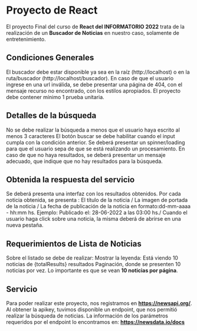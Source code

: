 # Proyecto de React 

El proyecto Final del curso de **React del INFORMATORIO 2022** trata de la realización de un **Buscador de Noticias** en nuestro caso, solamente de entretenimiento.

## Condiciones Generales

 El buscador debe estar disponible ya sea en la raíz (http://localhost) o en la ruta/buscador (http://localhost/buscador).
 En caso de que el usuario ingrese en una url inválida, se debe presentar una página de 404, con el mensaje recurso no encontrado, con los estilos apropiados.
 El proyecto debe contener mínimo 1 prueba unitaria.

## Detalles de la búsqueda

No se debe realizar la búsqueda a menos que el usuario haya escrito al menos 3 caracteres 
El botón buscar se debe habilitar cuando el input cumpla con la condición anterior.
Se deberá presentar un spinner/loading para que el usuario sepa de que se está realizando un procesamiento.
En caso de que no haya resultados, se deberá presentar un mensaje adecuado, que indique que no hay resultados para la búsqueda. 

## Obtenida la respuesta del servicio

Se deberá presenta una interfaz con los resultados obtenidos. 
Por cada noticia obtenida, se presenta : 
El título de la noticia / 
La imagen de portada de la noticia /
La fecha de publicación de la noticia en formato:dd-mm-aaaa - hh:mm hs. Ejemplo: Publicado el: 28-06-2022 a las 03:00 hs./
Cuando el usuario haga click sobre una noticia, la misma deberá de abrirse en una nueva pestaña.

## Requerimientos de Lista de Noticias

 Sobre el listado se debe de realizar: Mostrar la leyenda: Está viendo 10 noticias de {totalResults} resultados 
 Paginación, donde se presenten 10 noticias por vez.
 Lo importante es que se vean **10 noticias por página**.

## Servicio

Para poder realizar este proyecto, nos registramos en **https://newsapi.org/**. Al obtener la apikey, tuvimos disponible un endpoint, que nos permitió realizar la búsqueda de noticias. 
La información de los parámetros requeridos por el endpoint lo encontramos en: **https://newsdata.io/docs**

##
